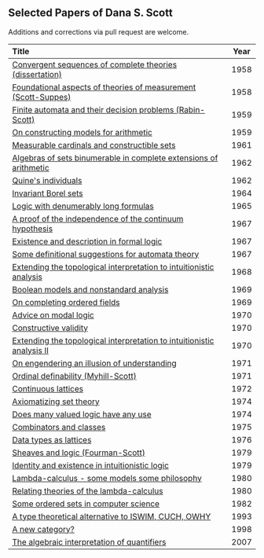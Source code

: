 ## Selected Papers of Dana S. Scott

Additions and corrections via pull request are welcome.

| Title | Year |
|:------|:----:|
|[Convergent sequences of complete theories (dissertation)](https://github.com/CMU-HoTT/scott/blob/main/pdfs/1958-convergent-sequences-of-complete-theories-(dissertation).pdf)| 1958 |
|[Foundational aspects of theories of measurement (Scott-Suppes)](https://github.com/CMU-HoTT/scott/blob/main/pdfs/1958-Scott-Suppes-foundational-aspects-of-theories-of-measurement.pdf)| 1958 |
|[Finite automata and their decision problems (Rabin-Scott)](https://github.com/CMU-HoTT/scott/blob/main/pdfs/1959-Rabin-Scott-finite-automata.pdf)| 1959 |
|[On constructing models for arithmetic](https://github.com/CMU-HoTT/scott/blob/main/pdfs/1959-on-constructing-models-for-arithmetic.pdf)| 1959 |
|[Measurable cardinals and constructible sets](https://github.com/CMU-HoTT/scott/blob/main/pdfs/1961-measurable-cardinals-and-constructible-sets.pdf)| 1961 |
|[Algebras of sets binumerable in complete extensions of arithmetic](https://github.com/CMU-HoTT/scott/blob/main/pdfs/1962-algebras-of-sets-binumerable-in-complete-extensions-of-arithmetic.pdf)| 1962 |
|[Quine's individuals](https://github.com/CMU-HoTT/scott/blob/main/pdfs/1962-Quines-individuals.pdf)| 1962 |
|[Invariant Borel sets](https://github.com/CMU-HoTT/scott/blob/main/pdfs/1964-invariant-borel-sets.pdf)| 1964 |
|[Logic with denumerably long formulas](https://github.com/CMU-HoTT/scott/blob/main/pdfs/1965-logic-with-denumerably-long-formulas.pdf)| 1965 |
|[A proof of the independence of the continuum hypothesis](https://github.com/CMU-HoTT/scott/blob/main/pdfs/1967-a-proof-of-the-independence-of-the-continuum-hypothesis.pdf)| 1967 |
|[Existence and description in formal logic](https://github.com/CMU-HoTT/scott/blob/main/pdfs/1967-existence-and-description-in-formal-logic.pdf)| 1967 |
|[Some definitional suggestions for automata theory](https://github.com/CMU-HoTT/scott/blob/main/pdfs/1967-some-definitional-suggestions-for-automata-theory.pdf)| 1967 |
|[Extending the topological interpretation to intuitionistic analysis](https://github.com/CMU-HoTT/scott/blob/main/pdfs/1968-extending-the-topological-interpretation-to-intuitionistic-analysis.pdf)| 1968 |
|[Boolean models and nonstandard analysis](https://github.com/CMU-HoTT/scott/blob/main/pdfs/1969-boolean-models-and-nonstandard-analysis.pdf)| 1969 |
|[On completing ordered fields](https://github.com/CMU-HoTT/scott/blob/main/pdfs/1969-on-completing-ordered-fields.pdf)| 1969 |
|[Advice on modal logic](https://github.com/CMU-HoTT/scott/blob/main/pdfs/1970-advice-on-modal-logic.pdf)| 1970 |
|[Constructive validity](https://github.com/CMU-HoTT/scott/blob/main/pdfs/1970-constructive-validity.pdf)| 1970 |
|[Extending the topological interpretation to intuitionistic analysis II](https://github.com/CMU-HoTT/scott/blob/main/pdfs/1970-extending-the-topological-interpretation-to-intuitionistic-analysis-II.pdf)| 1970 |
|[On engendering an illusion of understanding](https://github.com/CMU-HoTT/scott/blob/main/pdfs/1971-on-engendering-an-illusion-of-understanding.pdf)| 1971 |
|[Ordinal definability (Myhill-Scott)](https://github.com/CMU-HoTT/scott/blob/main/pdfs/1971-Myhill-Scott-ordinal-definability.pdf)| 1971 |
|[Continuous lattices](https://github.com/CMU-HoTT/scott/blob/main/pdfs/1972-continuous-lattices.pdf)| 1972 |
|[Axiomatizing set theory](https://github.com/CMU-HoTT/scott/blob/main/pdfs/1974-axiomatizing-set-theory.pdf)| 1974 |
|[Does many valued logic have any use](https://github.com/CMU-HoTT/scott/blob/main/pdfs/1974-does-many-valued-logic-have-any-use.pdf)| 1974 |
|[Combinators and classes](https://github.com/CMU-HoTT/scott/blob/main/pdfs/1975-combinators-and-classes.pdf)| 1975 |
|[Data types as lattices](https://github.com/CMU-HoTT/scott/blob/main/pdfs/1976-data-types-as-lattices.pdf)| 1976 |
|[Sheaves and logic (Fourman-Scott)](https://github.com/CMU-HoTT/scott/blob/main/pdfs/1979-fourman-scott-sheaves-and-logic.pdf)| 1979 |
|[Identity and existence in intuitionistic logic](https://github.com/CMU-HoTT/scott/blob/main/pdfs/1979-identity-and-existence-in-intuitionistic-logic.pdf)| 1979 |
|[Lambda-calculus - some models some philosophy](https://github.com/CMU-HoTT/scott/blob/main/pdfs/1980-lambda-Calculus-some-models-some-philosophy.pdf)| 1980 |
|[Relating theories of the lambda-calculus](https://github.com/CMU-HoTT/scott/blob/main/pdfs/1980-relating-theories-of-the-lambda-calculus.pdf)| 1980 |
|[Some ordered sets in computer science](https://github.com/CMU-HoTT/scott/blob/main/pdfs/1982-some-ordered-sets-in-computer-science.pdf)| 1982 |
|[A type theoretical alternative to ISWIM, CUCH, OWHY](https://github.com/CMU-HoTT/scott/blob/main/pdfs/1993-a-type-theoretical-aternative-to-ISWIM-CUCH-OWHY.pdf)| 1993 |
|[A new category?](https://github.com/CMU-HoTT/scott/blob/main/pdfs/1998-a-new-category.pdf)| 1998 |
|[The algebraic interpretation of quantifiers](https://github.com/CMU-HoTT/scott/blob/main/pdfs/2007-the-algebraic-interpretation-of-quantifiers.pdf)| 2007 |
